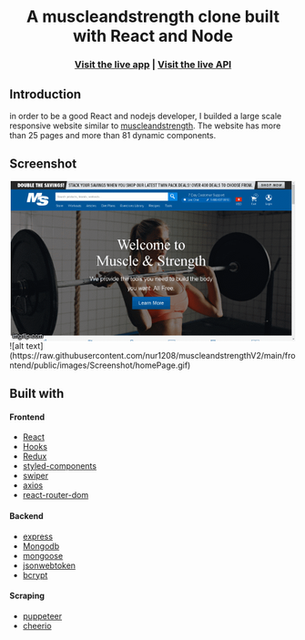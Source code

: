 <h1 align="center">A muscleandstrength clone built with React and Node</h1>

<h3 align="center">
  <a href="https://muscleandstrength-v2.vercel.app/">Visit the live app</a>  |
  <a href="https://muscleandstrength-v2-backend.vercel.app/">Visit the live API</a>
</h3>

## Introduction

in order to be a good React and nodejs developer, I builded a large scale responsive website similar to [muscleandstrength](www.muscleandstrength.com). The website has more than 25 pages and more than 81 dynamic components.

## Screenshot
<img style="display: block;-webkit-user-select: none;margin: auto;background-color: hsl(0, 0%, 90%);" src="https://raw.githubusercontent.com/nur1208/muscleandstrengthV2/main/frontend/public/images/Screenshot/homePage.gif">
![alt text](https://raw.githubusercontent.com/nur1208/muscleandstrengthV2/main/frontend/public/images/Screenshot/homePage.gif)

## Built with

#### Frontend

- [React](https://reactjs.org/docs/getting-started.html)
- [Hooks](https://reactjs.org/docs/hooks-intro.html)
- [Redux](https://redux.js.org/tutorials/fundamentals/part-5-ui-react)
- [styled-components](https://styled-components.com/docs)
- [swiper](https://swiperjs.com/react)
- [axios](https://axios-http.com/docs/intro)
- [react-router-dom](https://v5.reactrouter.com/web/guides/quick-start)

#### Backend

- [express](https://devdocs.io/express/)
- [Mongodb](https://www.mongodb.com/docs/)
- [mongoose](https://mongoosejs.com/docs/)
- [jsonwebtoken](https://www.npmjs.com/package/jsonwebtoken)
- [bcrypt](https://www.npmjs.com/package/bcrypt)

#### Scraping

- [puppeteer](https://pptr.dev/)
- [cheerio](https://cheerio.js.org/)
